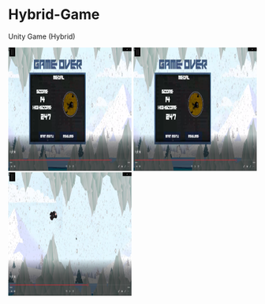 # Hybrid-Game
Unity Game (Hybrid)

<span>
  <img src="https://github.com/matthewowallace/Hybrid-Game/blob/master/1.png" width="250" height="250"/>
  <img src="https://github.com/matthewowallace/Hybrid-Game/blob/master/1.png" width="250" height="250"/>
 <img src="https://github.com/matthewowallace/Hybrid-Game/blob/master/Untitled.png" width="250" height="250"/>
</span>

